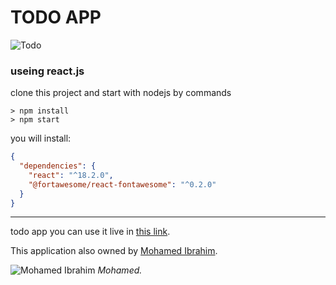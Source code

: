 # TODO APP

![Todo](https://todo-mohamed.netlify.app/favicon.ico)

### useing react.js

clone this project and start with nodejs by commands

    > npm install
    > npm start

you will install:

```json
{
  "dependencies": {
    "react": "^18.2.0",
    "@fortawesome/react-fontawesome": "^0.2.0"
  }
}
```

---

todo app you can use it live in [this link](https://todo-mohamed.netlify.app).

This application also owned by [Mohamed Ibrahim](https://portfolio-mohamed-ibrahim.onrender.com).

![Mohamed Ibrahim](https://portfolio-mohamed-ibrahim.onrender.com/logo.svg)
_Mohamed._
